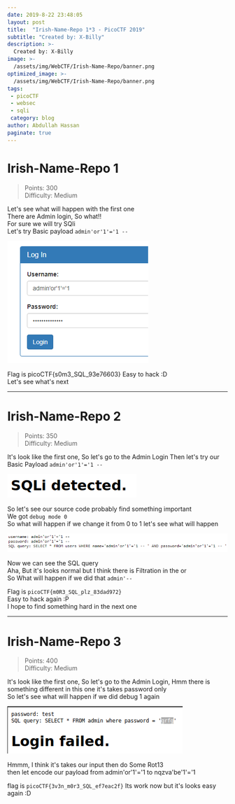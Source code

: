 ```yaml
---
date: 2019-8-22 23:48:05
layout: post
title:  "Irish-Name-Repo 1*3 - PicoCTF 2019"
subtitle: "Created by: X-Billy"
description: >- 
  Created by: X-Billy
image: >- 
  /assets/img/WebCTF/Irish-Name-Repo/banner.png
optimized_image: >- 
  /assets/img/WebCTF/Irish-Name-Repo/banner.png
tags: 
 - picoCTF 
 - websec 
 - sqli 
 category: blog
author: Abdullah Hassan
paginate: true
---
```


# Irish-Name-Repo 1

> Points: 300  
> Difficulty: Medium

Let's see what will happen with the first one  
There are Admin login, So what!!  
For sure we will try SQli  
Let's try Basic payload `admin'or'1'='1 --`  

![image](/assets/img/WebCTF/Irish-Name-Repo/1/1.png)

Flag is picoCTF{s0m3_SQL_93e76603} 
Easy to hack :D  
Let's see what's next  

---

# Irish-Name-Repo 2

> Points: 350  
> Difficulty: Medium

It's look like the first one, So let's go to the Admin Login Then let's try our Basic Payload `admin'or'1'='1 --`

![image](/assets/img/WebCTF/Irish-Name-Repo/2/1.png)

So let's see our source code probably find something important  
We got `debug mode 0`  
So what will happen if we change it from 0 to 1 let's see what will happen  

![image](/assets/img/WebCTF/Irish-Name-Repo/2/info.png)

Now we can see the SQL query  
Aha, But it's looks normal but I think there is Filtration in the or  
So What will happen if we did that `admin'--`  
  
Flag is `picoCTF{m0R3_SQL_plz_83dad972}`  
Easy to hack again :P  
I hope to find something hard in the next one  

---
# Irish-Name-Repo 3

> Points: 400  
> Difficulty: Medium

It's look like the first one, So let's go to the Admin Login, Hmm there is something different in this one it's takes password only  
So let's see what will happen if we did debug 1 again

![image](/assets/img/WebCTF/Irish-Name-Repo/3/2.png)

Hmmm, I think it's takes our input then do Some Rot13  
then let encode our payload from admin'or'1'='1 to nqzva'be'1'='1  
  

flag is `picoCTF{3v3n_m0r3_SQL_ef7eac2f}`
Its work now but it's looks easy again :D
